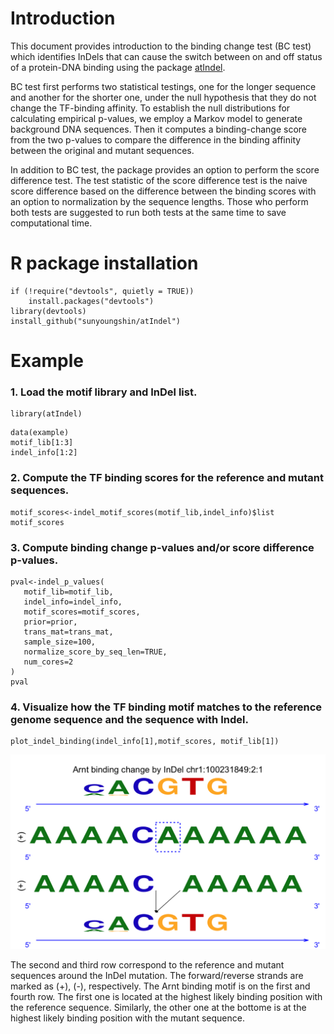 # Introduction

This document provides introduction to the binding change test (BC test) which identifies InDels that can cause the switch between on and off status of a protein-DNA binding using the package [atIndel](https://github.com/sunyoungshin/atIndel).

BC test first performs two statistical testings, one for the longer sequence and another for the shorter one, under the null hypothesis that they do not change the TF-binding affinity.  To establish the null distributions for calculating empirical p-values, we employ a Markov model to generate background DNA sequences.  Then it computes a binding-change score from the two p-values to compare the difference in the binding affinity between the original and mutant sequences.

In addition to BC test, the package provides an option to perform the score difference test. The test statistic of the score difference test is the naive score difference based on the difference between the binding scores with an option to normalization by the sequence lengths. Those who perform both tests are suggested to run both tests at the same time to save computational time.

# R package installation

```{r}
if (!require("devtools", quietly = TRUE))
    install.packages("devtools")
library(devtools)
install_github("sunyoungshin/atIndel")
```

# Example

### 1. Load the motif library and InDel list.
```{r}
library(atIndel)
```
```{r}
data(example)
motif_lib[1:3]
indel_info[1:2]
```

### 2. Compute the TF binding scores for the reference and mutant sequences. 
```{r}
motif_scores<-indel_motif_scores(motif_lib,indel_info)$list
motif_scores
```

### 3. Compute binding change p-values and/or score difference p-values.
```{r p-val,eval = TRUE}
pval<-indel_p_values(
   motif_lib=motif_lib,
   indel_info=indel_info,
   motif_scores=motif_scores,
   prior=prior,
   trans_mat=trans_mat,
   sample_size=100,
   normalize_score_by_seq_len=TRUE,
   num_cores=2
)
pval
```

### 4. Visualize how the TF binding motif matches to the reference genome sequence and the sequence with Indel. 
```{r}
plot_indel_binding(indel_info[1],motif_scores, motif_lib[1])
```

<img width="600px" src="./arnt_chr1-100231849-2-1.png" alt="arnt_chr1-100231849-2-1 png" />

The second and third row correspond to the reference and mutant sequences around the InDel mutation. The forward/reverse strands are marked as (+), (-), respectively. The Arnt binding motif is on the first and fourth row. The first one is located at the highest likely binding position with the reference sequence. Similarly, the other one at the bottome is at the highest likely binding position with the mutant sequence.
